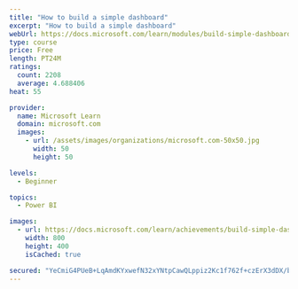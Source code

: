 ```yaml
---
title: "How to build a simple dashboard"
excerpt: "How to build a simple dashboard"
webUrl: https://docs.microsoft.com/learn/modules/build-simple-dashboard/
type: course
price: Free
length: PT24M
ratings:
  count: 2208
  average: 4.688406
heat: 55

provider:
  name: Microsoft Learn
  domain: microsoft.com
  images:
    - url: /assets/images/organizations/microsoft.com-50x50.jpg
      width: 50
      height: 50

levels:
  - Beginner

topics:
  - Power BI

images:
  - url: https://docs.microsoft.com/learn/achievements/build-simple-dashboard-social.png
    width: 800
    height: 400
    isCached: true

secured: "YeCmiG4PUeB+LqAmdKYxwefN32xYNtpCawQLppiz2Kc1f762f+czErX3dDX/bPmZBQP9OzqNVHNKD+GdAur/brUDohRE9xg56jr8MjDq+TlICu3rO3oBwJcpSJP1GT8Gd+qyIjUq/Lfu4ERxxw+jF0saXKDGoNw7yNi8CYPL/n9q6EWFp0u8yRPamUSQppqYwloD7WTxEW3rXRQQ8KQHFSTusVz7TNxMe5hW1GgFVRN1ppuXwEvQTqQCw9zEOa6cqmz9pFgOmOeiJqFApwXgWv9oIsLU11D9VeLZhCmM8uEYCkR9v7WR7Cqh+hNGhWD4t71ea/f9xaV2RqFwO1ZDdFUbfD6mPLhGxfNagd1NBY/zcXEE4ZmMHz6jaxDhP5U+kjKe6cP6UK91Bd+0M1EI7UWB4VbCP5iTBRbRexFScNI=;JRJkvyoBftNLeV1Ofh2HwQ=="
---
```


